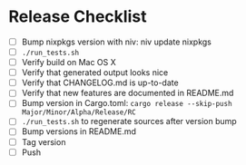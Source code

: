 # Release Checklist

- [ ] Bump nixpkgs version with niv: niv update nixpkgs
- [ ] `./run_tests.sh`
- [ ] Verify build on Mac OS X
- [ ] Verify that generated output looks nice
- [ ] Verify that CHANGELOG.md is up-to-date
- [ ] Verify that new features are documented in README.md
- [ ] Bump version in Cargo.toml: `cargo release --skip-push Major/Minor/Alpha/Release/RC`
- [ ] `./run_tests.sh` to regenerate sources after version bump
- [ ] Bump versions in README.md
- [ ] Tag version
- [ ] Push
